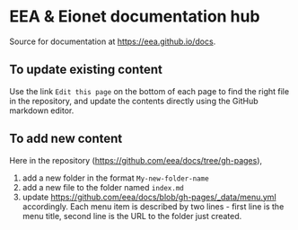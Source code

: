 # EEA & Eionet documentation hub

Source for documentation at https://eea.github.io/docs.

## To update existing content

Use the link `Edit this page` on the bottom of each page to find the right file in the repository, and update the contents directly using the GitHub markdown editor.

## To add new content

Here in the repository (https://github.com/eea/docs/tree/gh-pages), 

1. add a new folder in the format `My-new-folder-name`
2. add a new file to the folder named `index.md`
3. update https://github.com/eea/docs/blob/gh-pages/_data/menu.yml accordingly. Each menu item is described by two lines - first line is the menu title, second line is the URL to the folder just created.

